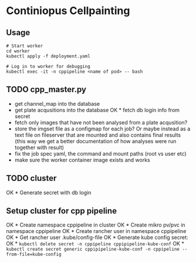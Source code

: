 # Continiopus Cellpainting 

## Usage
```
# Start worker
cd worker
kubectl apply -f deployment.yaml

# Log in to worker for debugging
kubectl exec -it -n cppipeline <name of pod> -- bash
```

## TODO cpp_master.py
* get channel_map into the database
* get plate acqusitions into the database
OK * fetch db login info from secret
* fetch only images that have not been analysed from a plate acqusition?
* store the imgset file as a configmap for each job? Or maybe instead as a text file on fileserver that are mounted and also contains final results (this way we get a better documentation of how analyses were run together with result)
* fix the job spec yaml, the command and mount paths (root vs user etc)
* make sure the worker container image exists and works

## TODO cluster
OK * Generate secret with db login

## Setup cluster for cpp pipeline
OK * Create namespace cppipeline in cluster
OK * Create mikro pv/pvc in namespace cppipeline
OK * Create rancher user in namespace cppipeline
OK * Get rancher user .kube/config-file
OK * Generate kube config secret:
OK   * `kubectl delete secret -n cppipeline cppipipeline-kube-conf`
OK   * `kubectl create secret generic cppipipeline-kube-conf -n cppipeline --from-file=kube-config`
